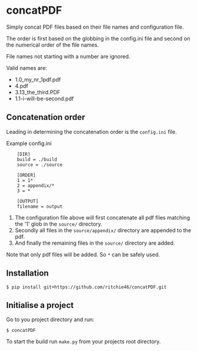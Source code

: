 # concatPDF

Simply concat PDF files based on their file names and configuration file.

The order is first based on the globbing in the config.ini file and second on the numerical order of the file names.

File names not starting with a number are ignored.

Valid names are:

* 1.0_my_nr_1pdf.pdf
* 4.pdf
* 3.13_the_third.PDF
* 1.1-i-will-be-second.pdf

## Concatenation order

Leading in determining the concatenation order is the `config.ini` file.

Example config.ini
```
    [DIR]
    build = ./build
    source = ./source

    [ORDER]
    1 = 1*
    2 = appendix/*
    3 = *

    [OUTPUT]
    filename = output
```

1. The configuration file above will first concatenate all pdf files matching the '1' glob in the `source/` directory.
2. Secondly all files in the `source/appendix/` directory are appended to the pdf.
3. And finally the remaining files in the `source/` directory are added.

Note that only pdf files will be added. So `*` can be safely used.

## Installation

`$ pip install git+https://github.com/ritchie46/concatPDF.git`

## Initialise a project

Go to you project directory and run:

`$ concatPDF`

To start the build run `make.py` from your projects root directory.

